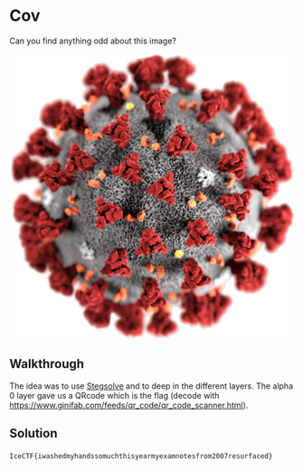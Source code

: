 # Cov

Can you find anything odd about this image?

![cov](./cov.png)

## Walkthrough

The idea was to use [Stegsolve](https://github.com/zardus/ctf-tools/blob/master/stegsolve/install) and to deep in the different layers. The alpha 0 layer gave us a QRcode which is the flag (decode with https://www.ginifab.com/feeds/qr_code/qr_code_scanner.html).

## Solution

`IceCTF{iwashedmyhandssomuchthisyearmyexamnotesfrom2007resurfaced}`

